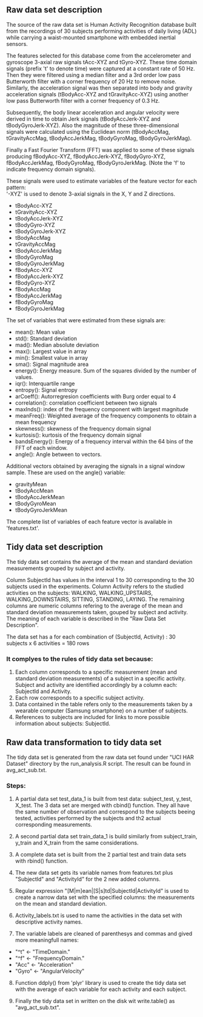 ## Raw data set description

The source of the raw data set is Human Activity Recognition database built from the recordings of 30 subjects performing activities of daily living (ADL) while carrying a waist-mounted smartphone with embedded inertial sensors.
	
The features selected for this database come from the accelerometer and gyroscope 3-axial raw signals tAcc-XYZ and tGyro-XYZ. These time domain signals (prefix 't' to denote time) were captured at a constant rate of 50 Hz. Then they were filtered using a median filter and a 3rd order low pass Butterworth filter with a corner frequency of 20 Hz to remove noise. Similarly, the acceleration signal was then separated into body and gravity acceleration signals (tBodyAcc-XYZ and tGravityAcc-XYZ) using another low pass Butterworth filter with a corner frequency of 0.3 Hz. 

Subsequently, the body linear acceleration and angular velocity were derived in time to obtain Jerk signals (tBodyAccJerk-XYZ and tBodyGyroJerk-XYZ). Also the magnitude of these three-dimensional signals were calculated using the Euclidean norm (tBodyAccMag, tGravityAccMag, tBodyAccJerkMag, tBodyGyroMag, tBodyGyroJerkMag). 

Finally a Fast Fourier Transform (FFT) was applied to some of these signals producing fBodyAcc-XYZ, fBodyAccJerk-XYZ, fBodyGyro-XYZ, fBodyAccJerkMag, fBodyGyroMag, fBodyGyroJerkMag. (Note the 'f' to indicate frequency domain signals). 

These signals were used to estimate variables of the feature vector for each pattern:  
'-XYZ' is used to denote 3-axial signals in the X, Y and Z directions.

- tBodyAcc-XYZ
- tGravityAcc-XYZ
- tBodyAccJerk-XYZ
- tBodyGyro-XYZ
- tBodyGyroJerk-XYZ
- tBodyAccMag
- tGravityAccMag
- tBodyAccJerkMag
- tBodyGyroMag
- tBodyGyroJerkMag
- fBodyAcc-XYZ
- fBodyAccJerk-XYZ
- fBodyGyro-XYZ
- fBodyAccMag
- fBodyAccJerkMag
- fBodyGyroMag
- fBodyGyroJerkMag

The set of variables that were estimated from these signals are: 

- mean(): Mean value
- std(): Standard deviation
- mad(): Median absolute deviation 
- max(): Largest value in array
- min(): Smallest value in array
- sma(): Signal magnitude area
- energy(): Energy measure. Sum of the squares divided by the number of values. 
- iqr(): Interquartile range 
- entropy(): Signal entropy
- arCoeff(): Autorregresion coefficients with Burg order equal to 4
- correlation(): correlation coefficient between two signals
- maxInds(): index of the frequency component with largest magnitude
- meanFreq(): Weighted average of the frequency components to obtain a mean frequency
- skewness(): skewness of the frequency domain signal 
- kurtosis(): kurtosis of the frequency domain signal 
- bandsEnergy(): Energy of a frequency interval within the 64 bins of the FFT of each window.
- angle(): Angle between to vectors.

Additional vectors obtained by averaging the signals in a signal window sample. These are used on the angle() variable:

- gravityMean
- tBodyAccMean
- tBodyAccJerkMean
- tBodyGyroMean
- tBodyGyroJerkMean

The complete list of variables of each feature vector is available in 'features.txt'.

## Tidy data set description

The tidy data set contains the average of the mean and standard deviation measurements grouped by subject and activity. 

Column SubjectId has values in the interval 1 to 30 corresponding to the 30 subjects used in the experiments.
Column Activity refers to the studied activities on the subjects: WALKING, WALKING_UPSTAIRS, WALKING_DOWNSTAIRS, SITTING, STANDING, LAYING.
The remaining columns are numeric columns refering to the average of the mean and standard deviation measurements taken, gouped by subject and activity. The meaning of each variable is described in the "Raw Data Set Description".

The data set has a for each combination of (SubjectId, Activity) : 30 subjects x 6 activities = 180 rows

### It complyes to the rules of tidy data set because:

1. Each column corresponds to a specific measurement (mean and standard deviation measurements) of a subject in a specific activity. Subject and activity are identified accordingly by a column each: SubjectId and Activity.
2. Each row corresponds to a specific subject activity. 
3. Data contained in the table refers only to the measurements taken by a wearable computer (Samsung smartphone) on a number of subjects.
4. References to subjects are included for links to more possible information about subjects: SubjectId. 
 
## Raw data transformation to tidy data set 

The tidy data set is generated from the raw data set found under "UCI HAR Dataset" directory by the run_analysis.R script. The result can be found in avg_act_sub.txt. 

### Steps:

1. A partial data set test_data_1 is built from test data: subject_test, y_test, X_test. The 3 data set are merged with cbind() function. They all have the same number of observation and correspond to the subjects beeing tested, activities performed by the subjects and th2 actual corresponding measurements.

2. A second partial data set train_data_1 is build similarly from subject_train, y_train and X_train from the same considerations.

3. A complete data set is built from the 2 partial test and train data sets with rbind() function.

4. The new data set gets its variable names from features.txt plus "SubjectId" and "ActivityId" for the 2 new added columns. 

5. Regular expression "[M|m]ean|[S|s]td|SubjectId|ActivityId" is used to create a narrow data set with the specified columns: the measurements on the mean and standard deviation.

6. Activity_labels.txt is used to name the activities in the data set with descriptive activity names.  

7. The variable labels are cleaned of parenthesys and commas and gived more meaningfull names:

-  "^t" <- "TimeDomain."
-  "^f" <- "FrequencyDomain."
-  "Acc" <- "Acceleration"
-  "Gyro" <- "AngularVelocity"

8. Function ddply() from 'plyr' library is used to create the tidy data set with the average of each variable for each activity and each subject.


9. Finally the tidy data set in written on the disk wit write.table() as "avg_act_sub.txt".




